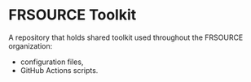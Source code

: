# FRSOURCE Toolkit

A repository that holds shared toolkit used throughout the FRSOURCE organization:

- configuration files,
- GitHub Actions scripts.
